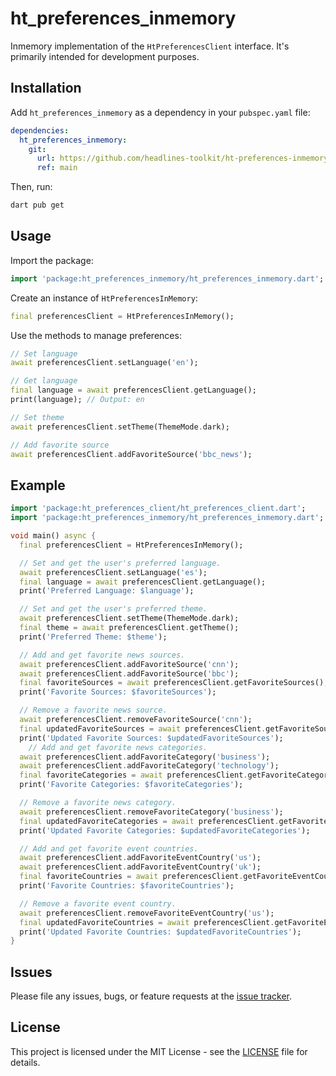 # ht_preferences_inmemory

Inmemory implementation of the `HtPreferencesClient` interface. It's primarily intended for development purposes.

## Installation

Add `ht_preferences_inmemory` as a dependency in your `pubspec.yaml` file:

```yaml
dependencies:
  ht_preferences_inmemory:
    git:
      url: https://github.com/headlines-toolkit/ht-preferences-inmemory.git
      ref: main 
```

Then, run:

```bash
dart pub get
```

## Usage

Import the package:

```dart
import 'package:ht_preferences_inmemory/ht_preferences_inmemory.dart';
```

Create an instance of `HtPreferencesInMemory`:

```dart
final preferencesClient = HtPreferencesInMemory();
```

Use the methods to manage preferences:

```dart
// Set language
await preferencesClient.setLanguage('en');

// Get language
final language = await preferencesClient.getLanguage();
print(language); // Output: en

// Set theme
await preferencesClient.setTheme(ThemeMode.dark);

// Add favorite source
await preferencesClient.addFavoriteSource('bbc_news');
```

## Example
```dart
import 'package:ht_preferences_client/ht_preferences_client.dart';
import 'package:ht_preferences_inmemory/ht_preferences_inmemory.dart';

void main() async {
  final preferencesClient = HtPreferencesInMemory();

  // Set and get the user's preferred language.
  await preferencesClient.setLanguage('es');
  final language = await preferencesClient.getLanguage();
  print('Preferred Language: $language');

  // Set and get the user's preferred theme.
  await preferencesClient.setTheme(ThemeMode.dark);
  final theme = await preferencesClient.getTheme();
  print('Preferred Theme: $theme');

  // Add and get favorite news sources.
  await preferencesClient.addFavoriteSource('cnn');
  await preferencesClient.addFavoriteSource('bbc');
  final favoriteSources = await preferencesClient.getFavoriteSources();
  print('Favorite Sources: $favoriteSources');

  // Remove a favorite news source.
  await preferencesClient.removeFavoriteSource('cnn');
  final updatedFavoriteSources = await preferencesClient.getFavoriteSources();
  print('Updated Favorite Sources: $updatedFavoriteSources');
    // Add and get favorite news categories.
  await preferencesClient.addFavoriteCategory('business');
  await preferencesClient.addFavoriteCategory('technology');
  final favoriteCategories = await preferencesClient.getFavoriteCategories();
  print('Favorite Categories: $favoriteCategories');

  // Remove a favorite news category.
  await preferencesClient.removeFavoriteCategory('business');
  final updatedFavoriteCategories = await preferencesClient.getFavoriteCategories();
  print('Updated Favorite Categories: $updatedFavoriteCategories');

  // Add and get favorite event countries.
  await preferencesClient.addFavoriteEventCountry('us');
  await preferencesClient.addFavoriteEventCountry('uk');
  final favoriteCountries = await preferencesClient.getFavoriteEventCountries();
  print('Favorite Countries: $favoriteCountries');

  // Remove a favorite event country.
  await preferencesClient.removeFavoriteEventCountry('us');
  final updatedFavoriteCountries = await preferencesClient.getFavoriteEventCountries();
  print('Updated Favorite Countries: $updatedFavoriteCountries');
}

```

## Issues

Please file any issues, bugs, or feature requests at the [issue tracker](https://github.com/headlines-toolkit/ht-preferences-inmemory/issues).

## License

This project is licensed under the MIT License - see the [LICENSE](LICENSE) file for details.

